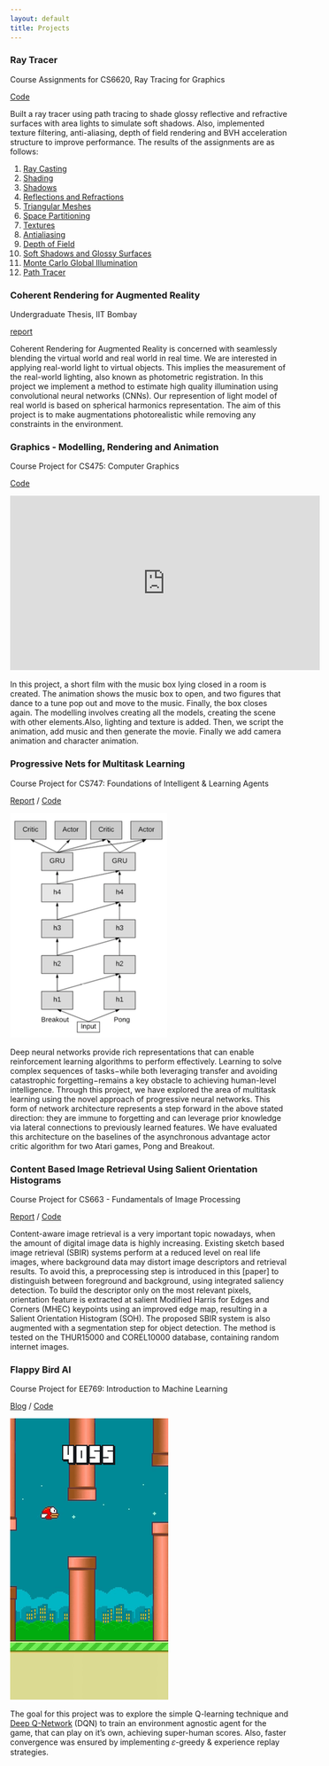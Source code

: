 ```yaml
---
layout: default
title: Projects
---
```


### Ray Tracer
Course Assignments for CS6620, Ray Tracing for Graphics

[Code](https://github.com/snehabhakare/Ray_Tracer)

Built a ray tracer using path tracing to shade glossy reflective and refractive surfaces with area lights to simulate soft shadows. Also, implemented texture filtering, anti-aliasing, depth of field rendering and BVH acceleration structure to improve performance. The results of the assignments are as follows:

1. [Ray Casting](http://www.cs.utah.edu/~snehab/courses/cs6620/prj1.html)
2. [Shading](http://www.cs.utah.edu/~snehab/courses/cs6620/prj2.html)
3. [Shadows](http://www.cs.utah.edu/~snehab/courses/cs6620/prj3.html)
4. [Reflections and Refractions](http://www.cs.utah.edu/~snehab/courses/cs6620/prj4.html)
5. [Triangular Meshes](http://www.cs.utah.edu/~snehab/courses/cs6620/prj5.html)
6. [Space Partitioning](http://www.cs.utah.edu/~snehab/courses/cs6620/prj6.html)
7. [Textures](http://www.cs.utah.edu/~snehab/courses/cs6620/prj7.html)
8. [Antialiasing](http://www.cs.utah.edu/~snehab/courses/cs6620/prj8.html)
9. [Depth of Field](http://www.cs.utah.edu/~snehab/courses/cs6620/prj9.html)
10. [Soft Shadows and Glossy Surfaces](http://www.cs.utah.edu/~snehab/courses/cs6620/prj10.html)
11. [Monte Carlo Global Illumination](http://www.cs.utah.edu/~snehab/courses/cs6620/prj11.html)
12. [Path Tracer](http://www.cs.utah.edu/~snehab/courses/cs6620/prj12.html)

### Coherent Rendering for Augmented Reality
Undergraduate Thesis, IIT Bombay

[report](/docs/btp_report.pdf)

Coherent Rendering for Augmented Reality is concerned with seamlessly blending the virtual world and real world in real time. We are interested in applying real-world light to virtual objects. This implies the measurement of the real-world lighting, also known as photometric registration. In this project we implement a method to estimate high quality illumination using convolutional neural networks (CNNs). Our represention of light model of real world is based on spherical harmonics representation. The aim of this project is to make augmentations photorealistic while removing any constraints in the environment.

### Graphics - Modelling, Rendering and Animation
Course Project for CS475: Computer Graphics

[Code](https://github.com/Computer-Graphics-IITB/a3-animate-174050012_150050040)

<iframe width="560" height="315" src="https://www.youtube.com/embed/p9IwyA2sZ44" frameborder="0" allow="accelerometer; autoplay; encrypted-media; gyroscope; picture-in-picture" allowfullscreen></iframe>

In this project, a short film with the music box lying closed in a room is created. The animation shows the music box to open, and two figures that dance to a tune pop out and move to the music. Finally, the box closes again. The modelling involves creating all the models, creating the scene with other elements.Also, lighting and texture is added. Then, we script the animation, add music and then generate the movie. Finally we add camera animation and character animation. 

### Progressive Nets for Multitask Learning
Course Project for CS747: Foundations of Intelligent & Learning Agents

[Report](/docs/fila.pdf) / [Code](https://github.com/sumanvid97/FILA_Project)

![](/docs/prog_nets.png)

Deep neural networks provide rich representations that can enable reinforcement learning algorithms to perform effectively. Learning to solve complex sequences of tasks−while both leveraging transfer and avoiding catastrophic forgetting−remains a key obstacle to achieving human-level intelligence. Through this project, we have explored the area of multitask learning using the novel approach of progressive neural networks. This form of network architecture represents a step forward in the above stated direction: they are immune to forgetting and can leverage prior knowledge via lateral connections to previously learned features. We have evaluated this architecture on the baselines of the asynchronous advantage actor critic algorithm for two Atari games, Pong and Breakout.

### Content Based Image Retrieval Using Salient Orientation Histograms
Course Project for CS663 - Fundamentals of Image Processing

[Report](/docs/DIP.pdf) / [Code](https://github.com/Krunal2017/CS663-Project)

Content-aware image retrieval is a very important topic nowadays, when the amount of digital image data is highly increasing. Existing sketch based image retrieval (SBIR) systems perform at a reduced level on real life images, where background data may distort image descriptors and retrieval results. To avoid this, a preprocessing step is introduced in this [paper] to distinguish between foreground and background, using integrated saliency detection. To build the descriptor only on the most relevant pixels, orientation feature is extracted at salient Modified Harris for Edges and Corners (MHEC) keypoints using an improved edge map, resulting in a Salient Orientation Histogram (SOH). The proposed SBIR system is also augmented with a segmentation step for object detection. The method is tested on the THUR15000 and COREL10000 database, containing random internet images.

### Flappy Bird AI
Course Project for EE769: Introduction to Machine Learning

[Blog](https://medium.com/@videshsuman/using-reinforcement-learning-techniques-to-build-an-ai-bot-for-the-game-flappy-bird-30e0fd22f990) / [Code](https://github.com/sumanvid97/FlappyBird-AI)

![](/docs/flappy.gif)

The goal for this project was to explore the simple Q-learning technique and [Deep Q-Network] (DQN) to train an environment agnostic agent for the game, that can play on it’s own, achieving super-human scores. Also, faster convergence was ensured by implementing 𝜀-greedy & experience replay strategies.

[Deep Q-Network]: https://www.cs.toronto.edu/~vmnih/docs/dqn.pdf

